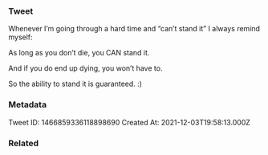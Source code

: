 ### Tweet
Whenever I’m going through a hard time and “can’t stand it” I always remind myself: 

As long as you don’t die, you CAN stand it. 

And if you do end up dying, you won’t have to.

So the ability to stand it is guaranteed. :)

### Metadata
Tweet ID: 1466859336118898690
Created At: 2021-12-03T19:58:13.000Z

### Related

